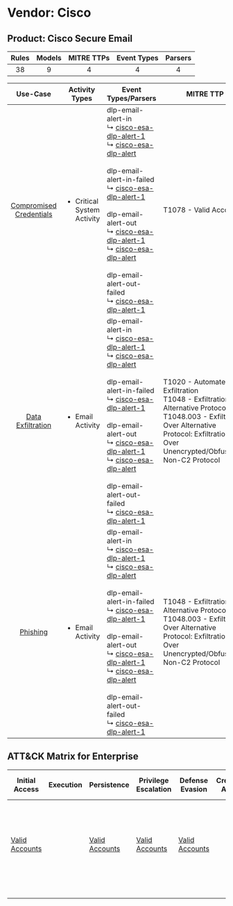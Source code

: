 Vendor: Cisco
=============
Product: Cisco Secure Email
---------------------------
| Rules | Models | MITRE TTPs | Event Types | Parsers |
|:-----:|:------:|:----------:|:-----------:|:-------:|
|  38   |   9    |     4      |      4      |    4    |

|                                 Use-Case                                  | Activity Types                             | Event Types/Parsers                                                                                                                                                                                                                                                                                                                                                                                                                                                                                                                                                                                                    | MITRE TTP                                                                                                                                                                                            | Content                                              |
|:-------------------------------------------------------------------------:| ------------------------------------------ | ---------------------------------------------------------------------------------------------------------------------------------------------------------------------------------------------------------------------------------------------------------------------------------------------------------------------------------------------------------------------------------------------------------------------------------------------------------------------------------------------------------------------------------------------------------------------------------------------------------------------- | ---------------------------------------------------------------------------------------------------------------------------------------------------------------------------------------------------- | ---------------------------------------------------- |
| [Compromised Credentials](../UseCases/usecase_compromised_credentials.md) | <ul><li>Critical System Activity</li></ul> |  dlp-email-alert-in<br> ↳ [cisco-esa-dlp-alert-1](../Parsers/parserContent_cisco-esa-dlp-alert-1.md)<br> ↳ [cisco-esa-dlp-alert](../Parsers/parserContent_cisco-esa-dlp-alert.md)<br><br> dlp-email-alert-in-failed<br> ↳ [cisco-esa-dlp-alert-1](../Parsers/parserContent_cisco-esa-dlp-alert-1.md)<br><br> dlp-email-alert-out<br> ↳ [cisco-esa-dlp-alert-1](../Parsers/parserContent_cisco-esa-dlp-alert-1.md)<br> ↳ [cisco-esa-dlp-alert](../Parsers/parserContent_cisco-esa-dlp-alert.md)<br><br> dlp-email-alert-out-failed<br> ↳ [cisco-esa-dlp-alert-1](../Parsers/parserContent_cisco-esa-dlp-alert-1.md)<br> | T1078 - Valid Accounts<br>                                                                                                                                                                           | <ul><li>1 Rules</li></ul>                            |
|       [Data Exfiltration](../UseCases/usecase_data_exfiltration.md)       | <ul><li>Email Activity</li></ul>           |  dlp-email-alert-in<br> ↳ [cisco-esa-dlp-alert-1](../Parsers/parserContent_cisco-esa-dlp-alert-1.md)<br> ↳ [cisco-esa-dlp-alert](../Parsers/parserContent_cisco-esa-dlp-alert.md)<br><br> dlp-email-alert-in-failed<br> ↳ [cisco-esa-dlp-alert-1](../Parsers/parserContent_cisco-esa-dlp-alert-1.md)<br><br> dlp-email-alert-out<br> ↳ [cisco-esa-dlp-alert-1](../Parsers/parserContent_cisco-esa-dlp-alert-1.md)<br> ↳ [cisco-esa-dlp-alert](../Parsers/parserContent_cisco-esa-dlp-alert.md)<br><br> dlp-email-alert-out-failed<br> ↳ [cisco-esa-dlp-alert-1](../Parsers/parserContent_cisco-esa-dlp-alert-1.md)<br> | T1020 - Automated Exfiltration<br>T1048 - Exfiltration Over Alternative Protocol<br>T1048.003 - Exfiltration Over Alternative Protocol: Exfiltration Over Unencrypted/Obfuscated Non-C2 Protocol<br> | <ul><li>37 Rules</li></ul><ul><li>9 Models</li></ul> |
|                [Phishing](../UseCases/usecase_phishing.md)                | <ul><li>Email Activity</li></ul>           |  dlp-email-alert-in<br> ↳ [cisco-esa-dlp-alert-1](../Parsers/parserContent_cisco-esa-dlp-alert-1.md)<br> ↳ [cisco-esa-dlp-alert](../Parsers/parserContent_cisco-esa-dlp-alert.md)<br><br> dlp-email-alert-in-failed<br> ↳ [cisco-esa-dlp-alert-1](../Parsers/parserContent_cisco-esa-dlp-alert-1.md)<br><br> dlp-email-alert-out<br> ↳ [cisco-esa-dlp-alert-1](../Parsers/parserContent_cisco-esa-dlp-alert-1.md)<br> ↳ [cisco-esa-dlp-alert](../Parsers/parserContent_cisco-esa-dlp-alert.md)<br><br> dlp-email-alert-out-failed<br> ↳ [cisco-esa-dlp-alert-1](../Parsers/parserContent_cisco-esa-dlp-alert-1.md)<br> | T1048 - Exfiltration Over Alternative Protocol<br>T1048.003 - Exfiltration Over Alternative Protocol: Exfiltration Over Unencrypted/Obfuscated Non-C2 Protocol<br>                                   | <ul><li>7 Rules</li></ul><ul><li>2 Models</li></ul>  |

ATT&CK Matrix for Enterprise
----------------------------
| Initial Access                                                      | Execution | Persistence                                                         | Privilege Escalation                                                | Defense Evasion                                                     | Credential Access | Discovery | Lateral Movement | Collection | Command and Control | Exfiltration                                                                                                                                                                                                                                                                                                                    | Impact |
| ------------------------------------------------------------------- | --------- | ------------------------------------------------------------------- | ------------------------------------------------------------------- | ------------------------------------------------------------------- | ----------------- | --------- | ---------------- | ---------- | ------------------- | ------------------------------------------------------------------------------------------------------------------------------------------------------------------------------------------------------------------------------------------------------------------------------------------------------------------------------- | ------ |
| [Valid Accounts](https://attack.mitre.org/techniques/T1078)<br><br> |           | [Valid Accounts](https://attack.mitre.org/techniques/T1078)<br><br> | [Valid Accounts](https://attack.mitre.org/techniques/T1078)<br><br> | [Valid Accounts](https://attack.mitre.org/techniques/T1078)<br><br> |                   |           |                  |            |                     | [Exfiltration Over Alternative Protocol](https://attack.mitre.org/techniques/T1048)<br><br>[Exfiltration Over Alternative Protocol: Exfiltration Over Unencrypted/Obfuscated Non-C2 Protocol](https://attack.mitre.org/techniques/T1048/003)<br><br>[Automated Exfiltration](https://attack.mitre.org/techniques/T1020)<br><br> |        |